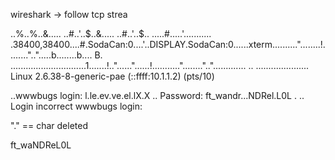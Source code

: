 wireshark -> follow tcp strea

..%..%..&..... ..#..'..$..&..... ..#..'..$.. .....#.....'........... .38400,38400....#.SodaCan:0....'..DISPLAY.SodaCan:0......xterm.........."........!........"..".....b........b....	B.
..............................1.......!.."......"......!..........."........"..".............	..
.....................
Linux 2.6.38-8-generic-pae (::ffff:10.1.1.2) (pts/10)

..wwwbugs login: l.le.ev.ve.el.lX.X
..
Password: ft_wandr...NDRel.L0L
.
..
Login incorrect
wwwbugs login: 

"." == char deleted

ft_waNDReL0L